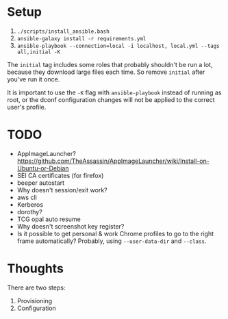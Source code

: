 # Setup

1. `./scripts/install_ansible.bash`
2. `ansible-galaxy install -r requirements.yml`
3. `ansible-playbook --connection=local -i localhost, local.yml --tags all,initial -K`

The `initial` tag includes some roles that probably shouldn't be run a lot,
because they download large files each time.  So remove `initial` after you've
run it once.

It is important to use the `-K` flag with `ansible-playbook` instead of running
as root, or the dconf configuration changes will not be applied to the correct
user's profile.

# TODO

* AppImageLauncher? https://github.com/TheAssassin/AppImageLauncher/wiki/Install-on-Ubuntu-or-Debian
* SEI CA certificates (for firefox)
* beeper autostart
* Why doesn't session/exit work?
* aws cli
* Kerberos
* dorothy?
* TCG opal auto resume
* Why doesn't screenshot key register?
* Is it possible to get personal & work Chrome profiles to go to the right frame
  automatically?  Probably, using `--user-data-dir` and `--class`.

# Thoughts

There are two steps:
1. Provisioning
2. Configuration
 